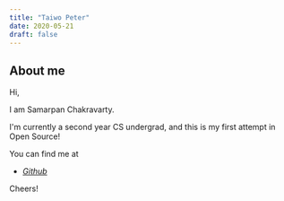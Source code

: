 ```yaml
---
title: "Taiwo Peter"
date: 2020-05-21
draft: false
---
```



## About me
Hi,

I am Samarpan Chakravarty.

I'm currently a second year CS undergrad, and this is my first attempt in Open Source!

You can find me at

 - [*Github*](https://github.com/sam308)
 

Cheers!
